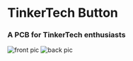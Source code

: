 # TinkerTech Button
### A PCB for TinkerTech enthusiasts
![front pic](https://644db4de3505c40a0444-327723bce298e3ff5813fb42baeefbaa.ssl.cf1.rackcdn.com/d58bb6daf7f436fe9c03915905cba6fb.png)
![back pic](https://644db4de3505c40a0444-327723bce298e3ff5813fb42baeefbaa.ssl.cf1.rackcdn.com/7d62fd2c92772425ad8f124b1cee6b10.png)
